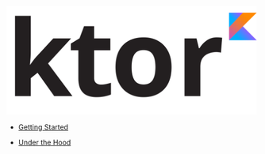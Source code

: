 
![Ktor](resources/ktor.svg)

* [Getting Started](Getting-Started)

* [Under the Hood](Under-the-Hood)

